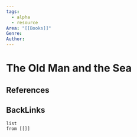 ```yaml
---
tags:
  - alpha
  - resource
Area: "[[Books]]"
Genre:
Author:
---
```

# The Old Man and the Sea



## References



## BackLinks

```dataview
list
from [[]]
```

